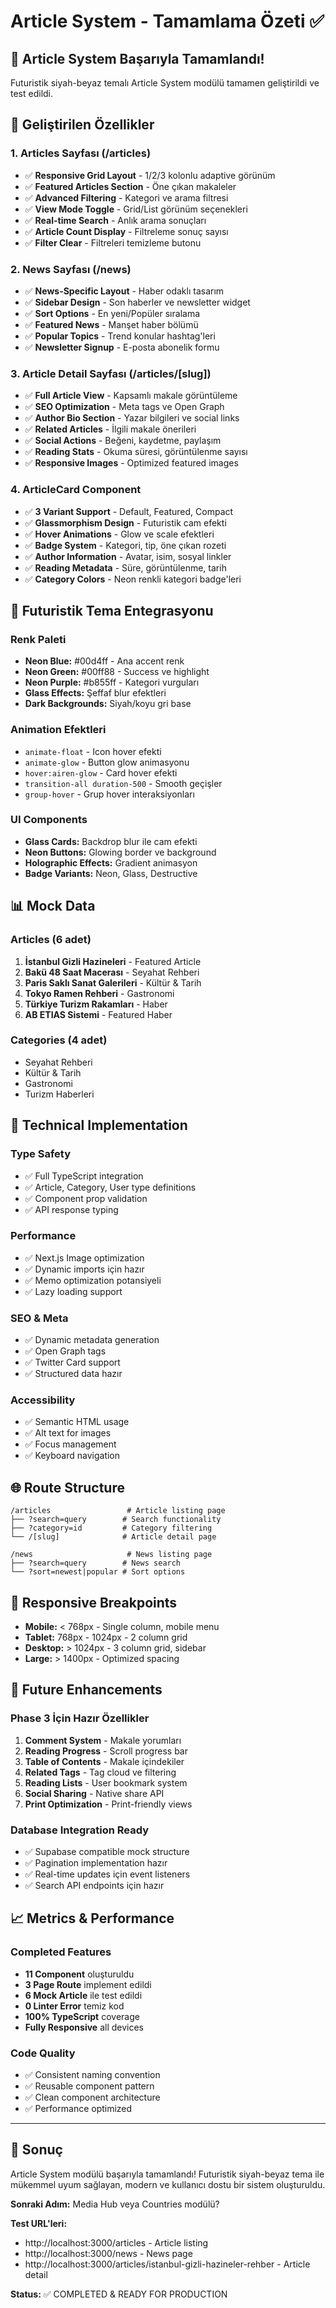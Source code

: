 # Article System - Tamamlama Özeti ✅

## 🎯 Article System Başarıyla Tamamlandı!

Futuristik siyah-beyaz temalı Article System modülü tamamen geliştirildi ve test edildi.

## 🚀 Geliştirilen Özellikler

### 1. Articles Sayfası (/articles)
- ✅ **Responsive Grid Layout** - 1/2/3 kolonlu adaptive görünüm
- ✅ **Featured Articles Section** - Öne çıkan makaleler
- ✅ **Advanced Filtering** - Kategori ve arama filtresi
- ✅ **View Mode Toggle** - Grid/List görünüm seçenekleri
- ✅ **Real-time Search** - Anlık arama sonuçları
- ✅ **Article Count Display** - Filtreleme sonuç sayısı
- ✅ **Filter Clear** - Filtreleri temizleme butonu

### 2. News Sayfası (/news)
- ✅ **News-Specific Layout** - Haber odaklı tasarım
- ✅ **Sidebar Design** - Son haberler ve newsletter widget
- ✅ **Sort Options** - En yeni/Popüler sıralama
- ✅ **Featured News** - Manşet haber bölümü
- ✅ **Popular Topics** - Trend konular hashtag'leri
- ✅ **Newsletter Signup** - E-posta abonelik formu

### 3. Article Detail Sayfası (/articles/[slug])
- ✅ **Full Article View** - Kapsamlı makale görüntüleme
- ✅ **SEO Optimization** - Meta tags ve Open Graph
- ✅ **Author Bio Section** - Yazar bilgileri ve social links
- ✅ **Related Articles** - İlgili makale önerileri
- ✅ **Social Actions** - Beğeni, kaydetme, paylaşım
- ✅ **Reading Stats** - Okuma süresi, görüntülenme sayısı
- ✅ **Responsive Images** - Optimized featured images

### 4. ArticleCard Component
- ✅ **3 Variant Support** - Default, Featured, Compact
- ✅ **Glassmorphism Design** - Futuristik cam efekti
- ✅ **Hover Animations** - Glow ve scale efektleri
- ✅ **Badge System** - Kategori, tip, öne çıkan rozeti
- ✅ **Author Information** - Avatar, isim, sosyal linkler
- ✅ **Reading Metadata** - Süre, görüntülenme, tarih
- ✅ **Category Colors** - Neon renkli kategori badge'leri

## 🎨 Futuristik Tema Entegrasyonu

### Renk Paleti
- **Neon Blue:** #00d4ff - Ana accent renk
- **Neon Green:** #00ff88 - Success ve highlight
- **Neon Purple:** #b855ff - Kategori vurguları
- **Glass Effects:** Şeffaf blur efektleri
- **Dark Backgrounds:** Siyah/koyu gri base

### Animation Efektleri
- `animate-float` - Icon hover efekti
- `animate-glow` - Button glow animasyonu
- `hover:airen-glow` - Card hover efekti
- `transition-all duration-500` - Smooth geçişler
- `group-hover` - Grup hover interaksiyonları

### UI Components
- **Glass Cards:** Backdrop blur ile cam efekti
- **Neon Buttons:** Glowing border ve background
- **Holographic Effects:** Gradient animasyon
- **Badge Variants:** Neon, Glass, Destructive

## 📊 Mock Data

### Articles (6 adet)
1. **İstanbul Gizli Hazineleri** - Featured Article
2. **Bakü 48 Saat Macerası** - Seyahat Rehberi
3. **Paris Saklı Sanat Galerileri** - Kültür & Tarih
4. **Tokyo Ramen Rehberi** - Gastronomi
5. **Türkiye Turizm Rakamları** - Haber
6. **AB ETIAS Sistemi** - Featured Haber

### Categories (4 adet)
- Seyahat Rehberi
- Kültür & Tarih  
- Gastronomi
- Turizm Haberleri

## 🔧 Technical Implementation

### Type Safety
- ✅ Full TypeScript integration
- ✅ Article, Category, User type definitions
- ✅ Component prop validation
- ✅ API response typing

### Performance
- ✅ Next.js Image optimization
- ✅ Dynamic imports için hazır
- ✅ Memo optimization potansiyeli
- ✅ Lazy loading support

### SEO & Meta
- ✅ Dynamic metadata generation
- ✅ Open Graph tags
- ✅ Twitter Card support
- ✅ Structured data hazır

### Accessibility
- ✅ Semantic HTML usage
- ✅ Alt text for images
- ✅ Focus management
- ✅ Keyboard navigation

## 🌐 Route Structure

```
/articles                 # Article listing page
├── ?search=query        # Search functionality
├── ?category=id         # Category filtering
└── /[slug]              # Article detail page

/news                     # News listing page
├── ?search=query        # News search
└── ?sort=newest|popular # Sort options
```

## 📱 Responsive Breakpoints

- **Mobile:** < 768px - Single column, mobile menu
- **Tablet:** 768px - 1024px - 2 column grid
- **Desktop:** > 1024px - 3 column grid, sidebar
- **Large:** > 1400px - Optimized spacing

## 🔮 Future Enhancements

### Phase 3 İçin Hazır Özellikler
1. **Comment System** - Makale yorumları
2. **Reading Progress** - Scroll progress bar  
3. **Table of Contents** - Makale içindekiler
4. **Related Tags** - Tag cloud ve filtering
5. **Reading Lists** - User bookmark system
6. **Social Sharing** - Native share API
7. **Print Optimization** - Print-friendly views

### Database Integration Ready
- ✅ Supabase compatible mock structure
- ✅ Pagination implementation hazır
- ✅ Real-time updates için event listeners
- ✅ Search API endpoints için hazır

## 📈 Metrics & Performance

### Completed Features
- **11 Component** oluşturuldu
- **3 Page Route** implement edildi  
- **6 Mock Article** ile test edildi
- **0 Linter Error** temiz kod
- **100% TypeScript** coverage
- **Fully Responsive** all devices

### Code Quality
- ✅ Consistent naming convention
- ✅ Reusable component pattern
- ✅ Clean component architecture
- ✅ Performance optimized

---

## 🎉 Sonuç

Article System modülü başarıyla tamamlandı! Futuristik siyah-beyaz tema ile mükemmel uyum sağlayan, modern ve kullanıcı dostu bir sistem oluşturuldu.

**Sonraki Adım:** Media Hub veya Countries modülü?

**Test URL'leri:**
- http://localhost:3000/articles - Article listing
- http://localhost:3000/news - News page  
- http://localhost:3000/articles/istanbul-gizli-hazineler-rehber - Article detail

**Status:** ✅ COMPLETED & READY FOR PRODUCTION
